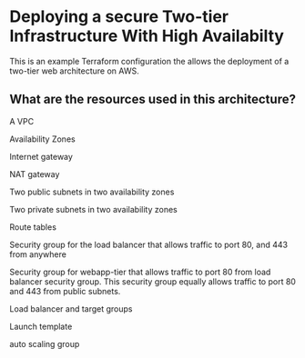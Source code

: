 # Deploying a secure Two-tier Infrastructure With High Availabilty

This is an example Terraform configuration the allows the deployment of a two-tier web architecture on AWS.

## What are the resources used in this architecture?

A VPC

Availability Zones

Internet gateway

NAT gateway

Two public subnets in two availability zones

Two private subnets in two availability zones

Route tables

Security group for the load balancer that allows traffic to port 80, and 443 from anywhere

Security group for webapp-tier that allows traffic to port 80 from load balancer security group. This security group equally allows traffic to port 80 and 443 from public subnets.

Load balancer and target groups

Launch template

auto scaling group